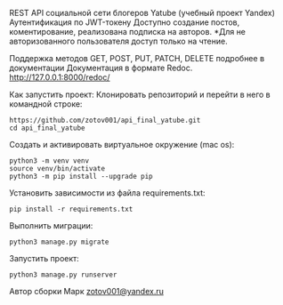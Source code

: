 REST API социальной сети блогеров Yatube (учебный проект Yandex)
Аутентификация по JWT-токену
Доступно создание постов, коментирование, реализована подписка на авторов.
*Для не авторизованного пользователя доступ только на чтение.

Поддержка методов GET, POST, PUT, PATCH, DELETE подробнее в документации
Документация в формате Redoc.
    http://127.0.0.1:8000/redoc/

Как запустить проект:
Клонировать репозиторий и перейти в него в командной строке:

    https://github.com/zotov001/api_final_yatube.git
    cd api_final_yatube

Cоздать и активировать виртуальное окружение (mac os):

    python3 -m venv venv
    source venv/bin/activate
    python3 -m pip install --upgrade pip

Установить зависимости из файла requirements.txt:

    pip install -r requirements.txt

Выполнить миграции:

    python3 manage.py migrate

Запустить проект:

    python3 manage.py runserver
    
Автор сборки Марк zotov001@yandex.ru

